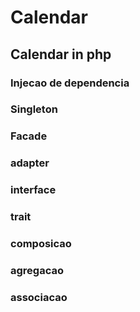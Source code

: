 
#	Calendar


## Calendar in php



### Injecao de dependencia


### Singleton


### Facade


### adapter


### interface


### trait


### composicao


### agregacao


### associacao


